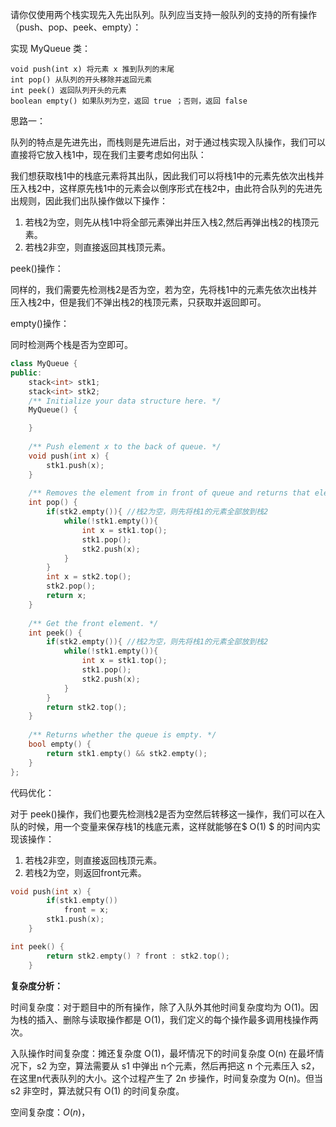 请你仅使用两个栈实现先入先出队列。队列应当支持一般队列的支持的所有操作（push、pop、peek、empty）：

实现 MyQueue 类：

```
void push(int x) 将元素 x 推到队列的末尾
int pop() 从队列的开头移除并返回元素
int peek() 返回队列开头的元素
boolean empty() 如果队列为空，返回 true ；否则，返回 false
```



思路一：

队列的特点是先进先出，而栈则是先进后出，对于通过栈实现入队操作，我们可以直接将它放入栈1中，现在我们主要考虑如何出队：

我们想获取栈1中的栈底元素将其出队，因此我们可以将栈1中的元素先依次出栈并压入栈2中，这样原先栈1中的元素会以倒序形式在栈2中，由此符合队列的先进先出规则，因此我们出队操作做以下操作：

1. 若栈2为空，则先从栈1中将全部元素弹出并压入栈2,然后再弹出栈2的栈顶元素。
2. 若栈2非空，则直接返回其栈顶元素。

peek()操作：

​	同样的，我们需要先检测栈2是否为空，若为空，先将栈1中的元素先依次出栈并压入栈2中，但是我们不弹出栈2的栈顶元素，只获取并返回即可。

empty()操作：

 同时检测两个栈是否为空即可。

```c++
class MyQueue {
public:
    stack<int> stk1;
    stack<int> stk2;
    /** Initialize your data structure here. */
    MyQueue() {

    }
    
    /** Push element x to the back of queue. */
    void push(int x) {
        stk1.push(x);
    }
    
    /** Removes the element from in front of queue and returns that element. */
    int pop() {
        if(stk2.empty()){ //栈2为空，则先将栈1的元素全部放到栈2
            while(!stk1.empty()){
                int x = stk1.top();
                stk1.pop();
                stk2.push(x);
            }
        }
        int x = stk2.top();
        stk2.pop();
        return x;
    }
    
    /** Get the front element. */
    int peek() {
        if(stk2.empty()){ //栈2为空，则先将栈1的元素全部放到栈2
            while(!stk1.empty()){
                int x = stk1.top();
                stk1.pop();
                stk2.push(x);
            }
        }
        return stk2.top();
    }
    
    /** Returns whether the queue is empty. */
    bool empty() {
        return stk1.empty() && stk2.empty();
    }
};
```

代码优化：

对于  peek()操作，我们也要先检测栈2是否为空然后转移这一操作，我们可以在入队的时候，用一个变量来保存栈1的栈底元素，这样就能够在$ O(1) $ 的时间内实现该操作：

1. 若栈2非空，则直接返回栈顶元素。
2. 若栈2为空，则返回front元素。

```c++
void push(int x) {
        if(stk1.empty())
            front = x;
        stk1.push(x);
    }

int peek() {
        return stk2.empty() ? front : stk2.top();
    }
```

<b>复杂度分析：</b>

时间复杂度：对于题目中的所有操作，除了入队外其他时间复杂度均为 O(1)。因为栈的插入、删除与读取操作都是 O(1)，我们定义的每个操作最多调用栈操作两次。

入队操作时间复杂度：摊还复杂度 O(1)，最坏情况下的时间复杂度 O(n)
在最坏情况下，s2 为空，算法需要从 s1 中弹出 n个元素，然后再把这 n 个元素压入 s2，在这里n代表队列的大小。这个过程产生了 2n 步操作，时间复杂度为 O(n)。但当 s2 非空时，算法就只有 O(1) 的时间复杂度。



空间复杂度：*O*(*n*)，